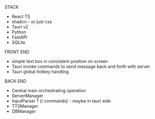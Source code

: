 STACK

- React TS
- shadcn - or just css
- Tauri v2
- Python
- FastAPI
- SQLite

FRONT END

- simple text box in consistent position on screen
- Tauri invoke commands to send message back and forth with server
- Tauri global hotkey handling

BACK END

- Central main orchestrating operation
- ServerManager
- InputParser ? (/ commands) - maybe in tauri side
- TTSManager
- DBManager
